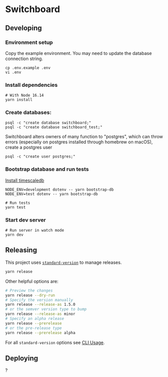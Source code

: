 # Switchboard

## Developing

### Environment setup

Copy the example environment. You may need to update the database connection string.

```
cp .env.example .env
vi .env
```

### Install dependencies

```
# With Node 16.14
yarn install
```

### Create databases:

```
psql -c "create database switchboard;"
psql -c "create database switchboard_test;"
```

Switchboard alters owners of many function to "postgres", which can
throw errors (especially on postgres installed through homebrew on macOS),
create a postgres user

```
psql -c "create user postgres;"
```

### Bootstrap database and run tests

[Install timescaledb](https://docs.timescale.com/install/latest/self-hosted/)

```
NODE_ENV=development dotenv -- yarn bootstrap-db
NODE_ENV=test dotenv -- yarn bootstrap-db

# Run tests
yarn test
```

### Start dev server

```
# Run server in watch mode
yarn dev
```

## Releasing

This project uses [`standard-version`](https://github.com/conventional-changelog/standard-version) to manage releases.

```sh
yarn release
```

Other helpful options are:

```sh
# Preview the changes
yarn release --dry-run
# Specify the version manually
yarn release --release-as 1.5.0
# or the semver version type to bump
yarn release --release-as minor
# Specify an alpha release
yarn release --prerelease
# or the pre-release type
yarn release --prerelease alpha
```

For all `standard-version` options see [CLI Usage](https://github.com/conventional-changelog/standard-version#cli-usage).

## Deploying

?
